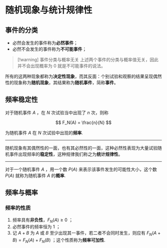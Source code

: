 # 随机现象与统计规律性
## 事件的分类
- 必然会发生的事件称为**必然事件**；
- 必然不会发生的事件称为**不可能事件**；

>[!warning] 事件分类与概率无关
>上述两个事件的分类与概率值无关，因此并不会出现概率为 0 就是不可能事件的说法。
>

所有的这两种现象都称为**决定性现象**，而其反面：个别试验和观察的结果呈现偶然性的现象称为**随机现象**，其结果称为**随机事件**，简称**事件**。


## 频率稳定性
对于随机事件 $A$ ，在 $N$ 次试验当中出现了 $n$ 次，则称

$$
F_N(A) = \frac{n}{N}
$$

为随机事件 $A$ 在 $N$ 次试验中出现的**频率**.

---

随机现象有其偶然性的一面，也有其必然性的一面，这种必然性表现为大量试验随机事件出现频率的**稳定性**，这种规律我们称之为**统计规律性**。

----
对于一个随机事件 $A$ ，用一个数 $P(A)$ 来表示该事件发生的可能性大小，这个数 $P(A)$ 就称为随机事件 $A$ 的**概率**.

## 频率与概率
### 频率的性质
1. 频率具有**非负性**，$F_N(A)\geqslant 0$ ；
2. 必然事件的频率恒为 $1$ ；
3. 记 $A+B$ 为 $A$ 或 $B$ 至少出现其一事件，若二者不会同时发生，则应有 $F_N(A+B)=F_N(A)+F_N(B)$ ；这个性质称为**频率可加性**.


